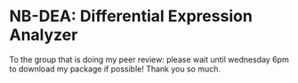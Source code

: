 # NB-DEA: Differential Expression Analyzer
To the group that is doing my peer review: please wait until wednesday 6pm to download my package if possible! Thank you so much.